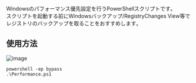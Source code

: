 Windowsのパフォーマンス優先設定を行うPowerShellスクリプトです｡  
スクリプトを起動する前にWindowsバックアップ/RegistryChanges View等でレジストリのバックアップを取ることをおすすめします｡  
  
## 使用方法  
![image](https://user-images.githubusercontent.com/53959334/165020753-97e61672-20cd-4086-87bf-799c8836e42b.png)  
```
powershell -ep bypass  
.\Performance.ps1
```